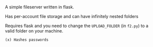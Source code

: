 A simple fileserver written in flask. 

Has per-account file storage and can have infinitely nested folders

Requires flask and you need to change the `UPLOAD_FOLDER` (in `f2.py`) to a valid folder on your machine.
```
(x) Hashes passwords
```
